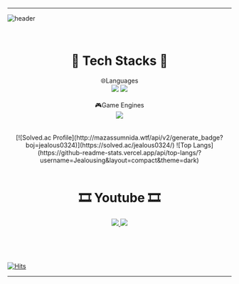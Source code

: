 ***

![header](https://capsule-render.vercel.app/api?type=rounded&color=timeAuto&height=160&section=header&text=Hello,%20Jealousing%20profile.&desc=I%20wanna%20be%20GameClientProgrammer&fontSize=65&fontAlignY=40&animation=fadein&descSize=30&descAlignY=70&rotate=0&stroke=FFFFFF)

<br>

# <div align = "center"> 🧰  **Tech Stacks** 🧰 </div>
<div align = "center"><div align = "center">
🌐Languages <br>
<img src="https://img.shields.io/badge/C++-0000CC?style=flat-square&logo=cplusplus&logoColor=white"/>
<img src="https://img.shields.io/badge/Csharp-0000CC?style=flat-square&logo=csharp&logoColor=white"/>
</div>
 
<br>
<div align = "center">
🎮Game Engines <br>
<img src="https://img.shields.io/badge/Unity Engine-000000?style=flat-square&logo=unity&logoColor=white"/>
</div>
<br>

 <br>
<div align = "center">
 [![Solved.ac Profile](http://mazassumnida.wtf/api/v2/generate_badge?boj=jealous0324)](https://solved.ac/jealous0324/)
 ![Top Langs](https://github-readme-stats.vercel.app/api/top-langs/?username=Jealousing&layout=compact&theme=dark)
 </div>
<br>
 
# <div align = "center"> 🎞️ **Youtube** 🎞️  </div>
<a href="https://www.youtube.com/channel/UCt0ZnTLCoGqdj9U5uW6Yb-g" target='_blank'><img src="https://img.shields.io/badge/Study_Youtube-FF0000?style=flat-square&logo=YouTube&logoColor=white"/> <a href="https://www.youtube.com/c/%EC%A7%88%ED%88%AC" target='_blank'><img src="https://img.shields.io/badge/GamePlaying_Youtube-FF0000?style=flat-square&logo=YouTube&logoColor=white"/>
 </div>
<br><br><br>
 
 
  [![Hits](https://hits.seeyoufarm.com/api/count/incr/badge.svg?url=https%3A%2F%2Fgithub.com%2FJealousing%2Fhit-counter&count_bg=%2379C83D&title_bg=%23555555&icon=&icon_color=%23E7E7E7&title=hits&edge_flat=false)](https://hits.seeyoufarm.com)

 
 ***
